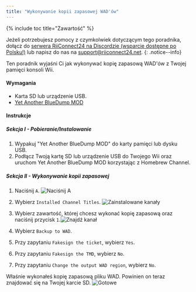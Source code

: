 ```yaml
---
title: "Wykonywanie kopii zapasowej WAD'ów"
---
```


{% include toc title="Zawartość" %}

Jeżeli potrzebujesz pomocy z czymkolwiek dotyczącym tego poradnika, dołącz do [serwera RiiConnect24 na Discordzie (wsparcie dostępne po Polsku!)](https://discord.gg/rc24) lub napisz do nas na [support@riiconnect24.net](mailto:support@riiconnect24.net).
{: .notice--info}

Ten poradnik wyjaśni Ci jak wykonywać kopię zapasową WAD'ów z Twojej pamięci konsoli Wii.

#### Wymagania
* Karta SD lub urządzenie USB.
* [Yet Another BlueDump MOD](https://hbb1.oscwii.org/hbb/Yet-Another-BlueDump-Mod/Yet-Another-BlueDump-Mod.zip)

#### Instrukcje
##### Sekcja I - Pobieranie/Instalowanie

1. Wypakuj "Yet Another BlueDump MOD" do karty pamięci lub dysku USB.
2. Podłącz Twoją kartę SD lub urządzenie USB do Twojego Wii oraz uruchom Yet Another BlueDump MOD korzystając z Homebrew Channel.

##### Sekcja II - Wykonywanie kopii zapasowej
1. Naciśnij `A`. ![Naciśnij <code>A</code>](/images/DumpWADS/2.png)

2. Wybierz `Installed Channel Titles`. ![Zainstalowane kanały](/images/DumpWADS/3.png)

3. Wybierz zawartość, której chcesz wykonać kopię zapasową oraz naciśnij przycisk `1`.![Znajdź kanał](/images/DumpWADS/4.png)

4. Wybierz `Backup to WAD`.
5. Przy zapytaniu `Fakesign the ticket`, wybierz `Yes`.
6. Przy zapytaniu `Fakesign the TMD`, wybierz `No`.
7. Przy zapytaniu `Change the output WAD region`, wybierz `No`.

Właśnie wykonałeś kopię zapasową pliku WAD. Powinien on teraz znajdować się na Twojej karcie SD. ![Gotowe](/images/DumpWADS/5.png)
